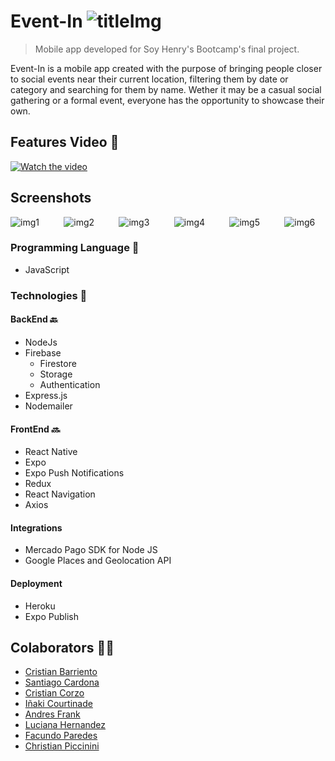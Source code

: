 # Event-In ![titleImg](./src/assets//IconLogo.png)

> Mobile app developed for Soy Henry's Bootcamp's final project.

Event-In is a mobile app created with the purpose of bringing people closer to social events near their current location, filtering them by date or category and searching for them by name. Wether it may be a casual social gathering or a formal event, everyone has the opportunity to showcase their own. 

## Features Video <g-emoji class="g-emoji" alias="movie_camera" fallback-src="https://github.githubassets.com/images/icons/emoji/unicode/1f3a5.png">🎥</g-emoji> 

[![Watch the video](./src/assets/Logo.png)](https://www.youtube.com/watch?v=XYkslUE_vKg)

## Screenshots

![img1](./src/assets/README/Logo_README.jpg)&nbsp; &nbsp; &nbsp; &nbsp; &nbsp; ![img2](./src/assets/README/Register_README.png)&nbsp; &nbsp; &nbsp; &nbsp; &nbsp; ![img3](./src/assets/README/Feed_README.png)&nbsp; &nbsp; &nbsp; &nbsp; &nbsp; ![img4](./src/assets/README/MapsUser_README.png)&nbsp; &nbsp; &nbsp; &nbsp; &nbsp; ![img5](./src/assets/README/MapsEvents_README.png)&nbsp; &nbsp; &nbsp; &nbsp; &nbsp; ![img6](./src/assets/README/Details_README.jpg)   


### Programming Language <g-emoji class="g-emoji" alias="tongue" fallback-src="https://github.githubassets.com/images/icons/emoji/unicode/1f445.png">👅</g-emoji>

- JavaScript

### Technologies <g-emoji class="g-emoji" alias="toolbox" fallback-src="https://github.githubassets.com/images/icons/emoji/unicode/1f9f0.png">🧰</g-emoji>

#### BackEnd <g-emoji class="g-emoji" alias="back" fallback-src="https://github.githubassets.com/images/icons/emoji/unicode/1f519.png">🔙</g-emoji>

- NodeJs
- Firebase
    - Firestore
    - Storage
    - Authentication
- Express.js
- Nodemailer

#### FrontEnd <g-emoji class="g-emoji" alias="soon" fallback-src="https://github.githubassets.com/images/icons/emoji/unicode/1f51c.png">🔜</g-emoji>

- React Native
- Expo
- Expo Push Notifications
- Redux
- React Navigation
- Axios

#### Integrations
- Mercado Pago SDK for Node JS
- Google Places and Geolocation API

#### Deployment
- Heroku
- Expo Publish

## Colaborators <g-emoji class="g-emoji" alias="man_technologist" fallback-src="https://github.githubassets.com/images/icons/emoji/unicode/1f468-1f4bb.png">👨‍💻</g-emoji>

- [Cristian Barriento](https://github.com/cristiangaby112)
- [Santiago Cardona](https://github.com/santicardona04)
- [Cristian Corzo](https://github.com/CrisCorzo97)
- [Iñaki Courtinade](https://github.com/InakiCourtinade)
- [Andres Frank](https://github.com/pruscius)
- [Luciana Hernandez](https://github.com/LucianaHer)
- [Facundo Paredes](https://github.com/facuparedes)
- [Christian Piccinini](https://github.com/Christian-000)